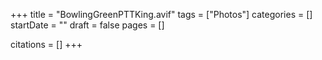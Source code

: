 +++
title = "BowlingGreenPTTKing.avif"
tags = ["Photos"]
categories = []
startDate = ""
draft = false
pages = []

citations = []
+++
